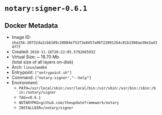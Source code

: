 # `notary:signer-0.6.1`

## Docker Metadata

- Image ID: `sha256:20732da2cb63d9c28884e75373e8457a067220912b4c01b1560ae30e3a434f7f`
- Created: `2018-11-16T20:22:05.579266593Z`
- Virtual Size: ~ 19.70 Mb  
  (total size of all layers on-disk)
- Arch: `linux`/`amd64`
- Entrypoint: `["entrypoint.sh"]`
- Command: `["notary-signer","--help"]`
- Environment:
  - `PATH=/usr/local/sbin:/usr/local/bin:/usr/sbin:/usr/bin:/sbin:/bin:/notary/signer`
  - `TAG=v0.6.1`
  - `NOTARYPKG=github.com/theupdateframework/notary`
  - `INSTALLDIR=/notary/signer`
